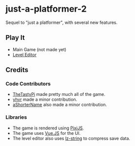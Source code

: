 # just-a-platformer-2

Sequel to "just a platformer", with several new features.

## Play It

- Main Game (not made yet)
- [Level Editor](https://thetastypi.github.io/just-a-platformer-2/editor/index.html)

## Credits

### Code Contributors

- [TheTastyPi](https://thetastypi.github.io/) made pretty much all of the game.
- [yhvr](https://yhvr.me/) made a minor contribution.
- [aShorterName](https://github.com/aShorterName) also made a minor contribution.

### Libraries

- The game is rendered using [PixiJS](https://pixijs.com/).
- The game uses [Vue.JS](https://vuejs.org/) for the UI.
- The level editor also uses [lz-string](https://github.com/pieroxy/lz-string/) to compress save data.
